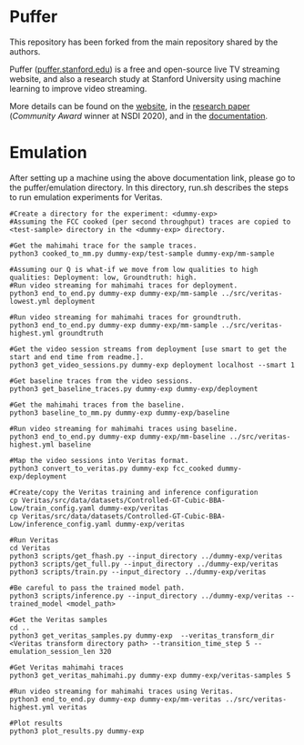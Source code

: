 # Puffer

This repository has been forked from the main repository shared by the authors. 

Puffer ([puffer.stanford.edu](https://puffer.stanford.edu)) is a free and open-source live TV streaming website,
and also a research study at Stanford University using machine learning to
improve video streaming.

More details can be found
on the [website](https://puffer.stanford.edu/faq/),
in the [research paper](https://www.usenix.org/conference/nsdi20/presentation/yan)
(*Community Award* winner at NSDI 2020),
and in the [documentation](./documentation.md).

# Emulation

After setting up a machine using the above documentation link, please go to the puffer/emulation directory. In this directory, 
run.sh describes the steps to run emulation experiments for Veritas. 

```
#Create a directory for the experiment: <dummy-exp>
#Assuming the FCC cooked (per second throughput) traces are copied to <test-sample> directory in the <dummy-exp> directory.

#Get the mahimahi trace for the sample traces.
python3 cooked_to_mm.py dummy-exp/test-sample dummy-exp/mm-sample

#Assuming our Q is what-if we move from low qualities to high qualities: Deployment: low, Groundtruth: high.
#Run video streaming for mahimahi traces for deployment.
python3 end_to_end.py dummy-exp dummy-exp/mm-sample ../src/veritas-lowest.yml deployment

#Run video streaming for mahimahi traces for groundtruth.
python3 end_to_end.py dummy-exp dummy-exp/mm-sample ../src/veritas-highest.yml groundtruth

#Get the video session streams from deployment [use smart to get the start and end time from readme.].
python3 get_video_sessions.py dummy-exp deployment localhost --smart 1

#Get baseline traces from the video sessions.
python3 get_baseline_traces.py dummy-exp dummy-exp/deployment

#Get the mahimahi traces from the baseline.
python3 baseline_to_mm.py dummy-exp dummy-exp/baseline

#Run video streaming for mahimahi traces using baseline.
python3 end_to_end.py dummy-exp dummy-exp/mm-baseline ../src/veritas-highest.yml baseline

#Map the video sessions into Veritas format.
python3 convert_to_veritas.py dummy-exp fcc_cooked dummy-exp/deployment

#Create/copy the Veritas training and inference configuration
cp Veritas/src/data/datasets/Controlled-GT-Cubic-BBA-Low/train_config.yaml dummy-exp/veritas
cp Veritas/src/data/datasets/Controlled-GT-Cubic-BBA-Low/inference_config.yaml dummy-exp/veritas

#Run Veritas
cd Veritas
python3 scripts/get_fhash.py --input_directory ../dummy-exp/veritas
python3 scripts/get_full.py --input_directory ../dummy-exp/veritas
python3 scripts/train.py --input_directory ../dummy-exp/veritas

#Be careful to pass the trained model path.
python3 scripts/inference.py --input_directory ../dummy-exp/veritas --trained_model <model_path>

#Get the Veritas samples
cd ..
python3 get_veritas_samples.py dummy-exp  --veritas_transform_dir <Veritas transform directory path> --transition_time_step 5 --emulation_session_len 320

#Get Veritas mahimahi traces
python3 get_veritas_mahimahi.py dummy-exp dummy-exp/veritas-samples 5

#Run video streaming for mahimahi traces using Veritas.
python3 end_to_end.py dummy-exp dummy-exp/mm-veritas ../src/veritas-highest.yml veritas

#Plot results
python3 plot_results.py dummy-exp
```



